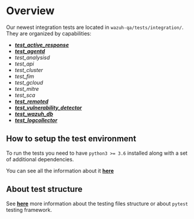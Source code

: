 
# Overview

Our newest integration tests are located in `wazuh-qa/tests/integration/`. They are organized by capabilities:

- **[_test_active_response_](test_active_response/)**
- **[_test_agentd_](test_agentd/)**
- _test_analysisd_
- _test_api_
- _test_cluster_
- _test_fim_
- _test_gcloud_
- _test_mitre_
- _test_sca_
- **[_test_remoted_](test_remoted/)**
- **[_test_vulnerability_detector_](test_vulnerability_detector/)**
- **[_test_wazuh_db_](test_wazuh_db/)**
- **[_test_logcollector_](test_logcollector/)**

## How to setup the test environment

To run the tests you need to have `python3 >= 3.6` installed along with a set of additional dependencies.

You can see all the information about it **[here](set_up_environment.md#setting-up-a-test-environment)**

##  About test structure

See **[here](help.md#integration-tests-structure)** more information about the testing files structure or about `pytest`
testing framework.
